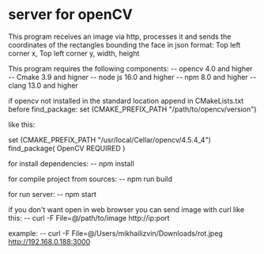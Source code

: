 # server for openCV

This program receives an image via http, processes it and sends the coordinates of the rectangles bounding the face in json format:
    Top left corner x,
    Top left corner y,
    width,
    height

This program requires the following components:
    -- opencv 4.0 and higher
    -- Cmake 3.9 and higner
    -- node js 16.0 and higher
    -- npm 8.0 and higher
    -- clang 13.0 and higher

if opencv not installed in the standard location append in CMakeLists.txt before find_package:
    set (CMAKE_PREFIX_PATH "/path/to/opencv/version")

like this:

set (CMAKE_PREFIX_PATH "/usr/local/Cellar/opencv/4.5.4_4")
find_package( OpenCV REQUIRED )

for install dependencies:
    -- npm install

for compile project from sources:
    -- npm run build

for run server:
    -- npm start

if you don't want open in web browser you can send image with curl like this:
    -- curl -F File=@/path/to/image http://ip:port

example:
    -- curl -F File=@/Users/mikhailizvin/Downloads/rot.jpeg http://192.168.0.188:3000

